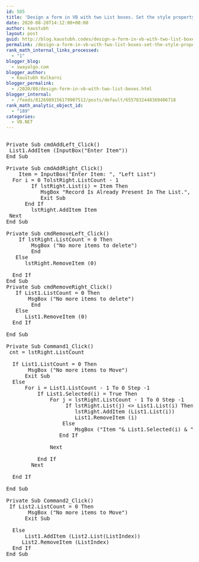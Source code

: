 ```yaml
---
id: 585
title: 'Design a form in VB with two List boxes. Set the style property of both to 0 and 2 (Multi select) respectively. One with the left arrow and  one with the right arrow. On pressing the left arrow the selected item from List Box 1 should be transferred to List Box 2 (only if it does exist in List Box 2). If the right arrow is pressed, the selected item (multiple selection are not in ListBox2) transferred to List box 1.Add items and remove items buttons for each list. Duplicate item should not be added.'
date: 2020-08-28T14:12:00+00:00
author: kaustubh
layout: post
guid: http://blog.kaustubh.codes/design-a-form-in-vb-with-two-list-boxes-set-the-style-property-of-both-to-0-and-2-multi-select-respectively-one-with-the-left-arrow-and-one-with-the-right-arrow-on-pressing-the-left-arrow-the-se/
permalink: /design-a-form-in-vb-with-two-list-boxes-set-the-style-property-of-both-to-0-and-2-multi-select-respectively-one-with-the-left-arrow-and-one-with-the-right-arrow-on-pressing-the-left-arrow-the-se/
rank_math_internal_links_processed:
  - "1"
blogger_blog:
  - swayalgo.com
blogger_author:
  - Kaustubh Kulkarni
blogger_permalink:
  - /2020/08/design-form-in-vb-with-two-list-boxes.html
blogger_internal:
  - /feeds/8126989156179907512/posts/default/6557832448369406718
rank_math_analytic_object_id:
  - "189"
categories:
  - VB.NET
---
```

<pre><br />Private Sub cmdAddLeft_Click()<br />	List1.AddItem (InputBox("Enter Item"))<br />End Sub<br /><br />Private Sub cmdAddRight_Click()<br />	Item = InputBox("Enter Item: ", "Left List")<br />	For i = 0 TolstRight.ListCount - 1<br />		If lstRight.List(i) = Item Then<br />			MsgBox "Record Is Already Present In The List.", vbOKOnly, "Result"<br />			Exit Sub<br />		End If<br />		lstRight.AddItem Item<br />	Next<br />End Sub<br /><br />Private Sub cmdRemoveLeft_Click()<br />	If lstRight.ListCount = 0 Then<br />		MsgBox ("No more items to delete")<br />		End<br />	Else<br />		lstRight.RemoveItem (0)<br />		<br />	End If<br />End Sub<br />Private Sub cmdRemoveRight_Click()<br />	If List1.ListCount = 0 Then<br />		MsgBox ("No more items to delete")<br />		End<br />	Else<br />		List1.RemoveItem (0)<br />	End If<br />	<br />End Sub<br /><br />Private Sub Command1_Click()<br />	cnt = lstRight.ListCount<br />	<br />	If List1.ListCount = 0 Then<br />		MsgBox ("No more items to Move")<br />		Exit Sub<br />	Else<br />		For i = List1.ListCount - 1 To 0 Step -1<br />			If List1.Selected(i) = True Then<br />				For j = lstRight.ListCount - 1 To 0 Step -1<br />					If lstRight.List(j) &lt;> List1.List(i) Then<br />						lstRight.AddItem (List1.List(i))<br />						List1.RemoveItem (i)<br />					Else<br />						MsgBox ("Item "& List1.Selected(i) & "already exist")<br />					End If<br />					<br />				Next<br />				<br />			End If<br />		Next<br />		<br />	End If<br />	<br />End Sub<br /><br />Private Sub Command2_Click()<br />	If List2.ListCount = 0 Then<br />		MsgBox ("No more items to Move")<br />		Exit Sub<br />		<br />	Else<br />		List1.AddItem (List2.List(ListIndex))<br />		List2.RemoveItem (ListIndex)<br />	End If<br />End Sub<br /> <br /><br /><br /><br /><br /><br /><br /></pre>